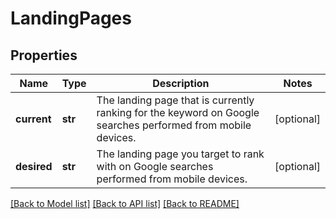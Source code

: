 # LandingPages

## Properties
Name | Type | Description | Notes
------------ | ------------- | ------------- | -------------
**current** | **str** | The landing page that is currently ranking for the keyword on Google searches performed from mobile devices. | [optional] 
**desired** | **str** | The landing page you target to rank with on Google searches performed from mobile devices. | [optional] 

[[Back to Model list]](../README.md#documentation-for-models) [[Back to API list]](../README.md#documentation-for-api-endpoints) [[Back to README]](../README.md)

